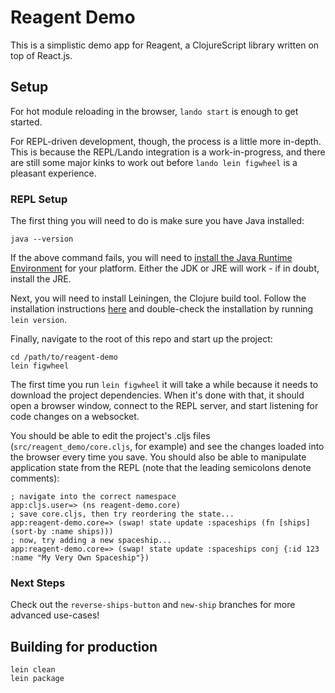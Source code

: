 # Reagent Demo

This is a simplistic demo app for Reagent, a ClojureScript library written on top of React.js.

## Setup

For hot module reloading in the browser, `lando start` is enough to get started.

For REPL-driven development, though, the process is a little more in-depth. This is because the REPL/Lando integration is a work-in-progress, and there are still some major kinks to work out before `lando lein figwheel` is a pleasant experience.

### REPL Setup

The first thing you will need to do is make sure you have Java installed:

```
java --version
```

If the above command fails, you will need to [install the Java Runtime Environment](https://docs.oracle.com/javase/8/docs/technotes/guides/install/install_overview.html#A1097144) for your platform. Either the JDK or JRE will work - if in doubt, install the JRE.

Next, you will need to install Leiningen, the Clojure build tool. Follow the installation instructions [here](https://leiningen.org/) and double-check the installation by running `lein version`.

Finally, navigate to the root of this repo and start up the project:

```
cd /path/to/reagent-demo
lein figwheel
```

The first time you run `lein figwheel` it will take a while because it needs to download the project dependencies. When it's done with that, it should open a browser window, connect to the REPL server, and start listening for code changes on a websocket.

You should be able to edit the project's .cljs files (`src/reagent_demo/core.cljs`, for example) and see the changes loaded into the browser every time you save. You should also be able to manipulate application state from the REPL (note that the leading semicolons denote comments):

```
; navigate into the correct namespace
app:cljs.user=> (ns reagent-demo.core)
; save core.cljs, then try reordering the state...
app:reagent-demo.core=> (swap! state update :spaceships (fn [ships] (sort-by :name ships)))
; now, try adding a new spaceship...
app:reagent-demo.core=> (swap! state update :spaceships conj {:id 123 :name "My Very Own Spaceship"})
```

### Next Steps

Check out the `reverse-ships-button` and `new-ship` branches for more advanced use-cases!

## Building for production

```
lein clean
lein package
```
